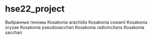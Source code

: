 # hse22_project
Выбранные геномы
Kosakonia arachidis
Kosakonia cowanii
Kosakonia oryzae
Kosakonia pseudosacchari
Kosakonia radicincitans
Kosakonia sacchari
